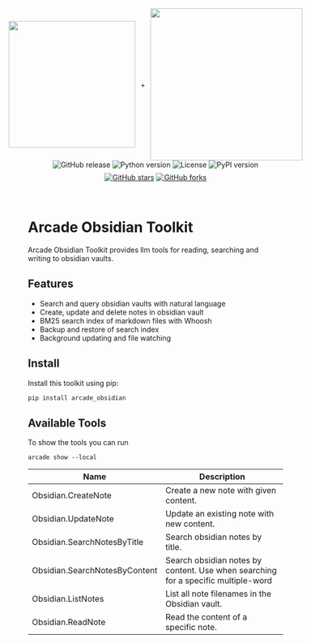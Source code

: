 <div style="display: flex; justify-content: center; align-items: center;">
<img
  src="https://docs.arcade.dev/images/logo/arcade-logo.png"
  style="width: 250px;"
>
<span style="margin: 0 10px;">+</span>
<img
  src="https://images.ctfassets.net/wjg1udsw901v/78Ws2s56LgCLoxkx3Xdcsl/083d00cd84eeec428087bbab65ae3580/obsidian-logo.png"
  style="width: 300px;"
>
</div>
<div style="display: flex; justify-content: center; align-items: center; margin-bottom: 8px;">
    <img src="https://img.shields.io/github/v/release/spartee/arcade-obsidian" alt="GitHub release" style="margin: 0 2px;">
    <img src="https://img.shields.io/badge/python-3.10+-blue.svg" alt="Python version" style="margin: 0 2px;">
    <img src="https://img.shields.io/badge/license-MIT-green.svg" alt="License" style="margin: 0 2px;">
    <img src="https://img.shields.io/pypi/v/arcade_obsidian" alt="PyPI version" style="margin: 0 2px;">
</div>
<div style="display: flex; justify-content: center; align-items: center;">
    <a href="https://github.com/spartee/arcade-obsidian" target="_blank">
        <img src="https://img.shields.io/github/stars/spartee/arcade-obsidian" alt="GitHub stars" style="margin: 0 2px;">
    </a>
    <a href="https://github.com/spartee/arcade-obsidian/fork" target="_blank">
        <img src="https://img.shields.io/github/forks/spartee/arcade-obsidian" alt="GitHub forks" style="margin: 0 2px;">
    </a>
</div>

<br>
<br>

# Arcade Obsidian Toolkit

Arcade Obsidian Toolkit provides llm tools for reading, searching and writing to obsidian vaults.

## Features

-   Search and query obsidian vaults with natural language
-   Create, update and delete notes in obsidian vault
-   BM25 search index of markdown files with Whoosh
-   Backup and restore of search index
-   Background updating and file watching

## Install

Install this toolkit using pip:

```bash
pip install arcade_obsidian
```

## Available Tools

To show the tools you can run

```
arcade show --local
```

| Name                          | Description                                                                       |
| ----------------------------- | --------------------------------------------------------------------------------- |
| Obsidian.CreateNote           | Create a new note with given content.                                             |
| Obsidian.UpdateNote           | Update an existing note with new content.                                         |
| Obsidian.SearchNotesByTitle   | Search obsidian notes by title.                                                   |
| Obsidian.SearchNotesByContent | Search obsidian notes by content. Use when searching for a specific multiple-word |
| Obsidian.ListNotes            | List all note filenames in the Obsidian vault.                                    |
| Obsidian.ReadNote             | Read the content of a specific note.                                              |
